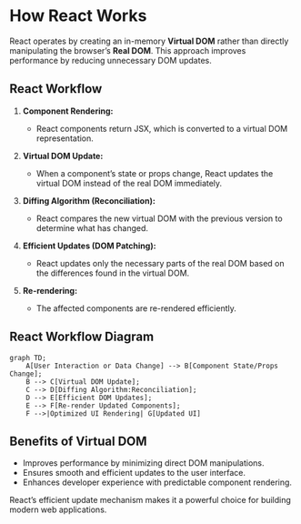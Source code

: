 # How React Works

React operates by creating an in-memory **Virtual DOM** rather than directly manipulating the browser’s **Real DOM**. This approach improves performance by reducing unnecessary DOM updates.

## React Workflow

1. **Component Rendering:**
   - React components return JSX, which is converted to a virtual DOM representation.
   
2. **Virtual DOM Update:**
   - When a component’s state or props change, React updates the virtual DOM instead of the real DOM immediately.

3. **Diffing Algorithm (Reconciliation):**
   - React compares the new virtual DOM with the previous version to determine what has changed.

4. **Efficient Updates (DOM Patching):**
   - React updates only the necessary parts of the real DOM based on the differences found in the virtual DOM.

5. **Re-rendering:**
   - The affected components are re-rendered efficiently.

## React Workflow Diagram

```mermaid
graph TD;
    A[User Interaction or Data Change] --> B[Component State/Props Change];
    B --> C[Virtual DOM Update];
    C --> D[Diffing Algorithm:Reconciliation];
    D --> E[Efficient DOM Updates];
    E --> F[Re-render Updated Components];
    F -->|Optimized UI Rendering| G[Updated UI]
```

## Benefits of Virtual DOM
- Improves performance by minimizing direct DOM manipulations.
- Ensures smooth and efficient updates to the user interface.
- Enhances developer experience with predictable component rendering.

React’s efficient update mechanism makes it a powerful choice for building modern web applications.

